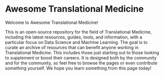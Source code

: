 # Awesome Translational Medicine

Welcome to Awesome Translational Medicine!

This is an open-source repository for the field of Translational Medicine, including the latest resources, guides, tools, and information, with a particular focus on Data Science and Machine Learning. The goal is to curate an archive of resources that can benefit anyone working in Translational Medicine. This includes those just starting out to those looking to supplement or boost their careers. It is designed both by the community and for the community, so feel free to browse the pages or even contribute something yourself. We hope you learn something from this page today!
